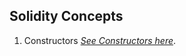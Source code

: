## Solidity Concepts

1. Constructors [_See Constructors here_](https://academy.moralis.io/lessons/constructors-2).
